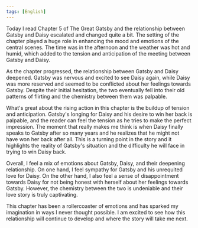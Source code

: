 ```yaml
---
tags: [English]
---
```


Today I read Chapter 5 of The Great Gatsby and the relationship between Gatsby and Daisy escalated and changed quite a bit. The setting of the chapter played a huge role in enhancing the mood and emotions of the central scenes. The time was in the afternoon and the weather was hot and humid, which added to the tension and anticipation of the meeting between Gatsby and Daisy.

As the chapter progressed, the relationship between Gatsby and Daisy deepened. Gatsby was nervous and excited to see Daisy again, while Daisy was more reserved and seemed to be conflicted about her feelings towards Gatsby. Despite their initial hesitation, the two eventually fell into their old patterns of flirting and the chemistry between them was palpable.

What's great about the rising action in this chapter is the buildup of tension and anticipation. Gatsby's longing for Daisy and his desire to win her back is palpable, and the reader can feel the tension as he tries to make the perfect impression. The moment that really makes me think is when Daisy finally speaks to Gatsby after so many years and he realizes that he might not have won her back after all. This is a turning point in the story and it highlights the reality of Gatsby's situation and the difficulty he will face in trying to win Daisy back.

Overall, I feel a mix of emotions about Gatsby, Daisy, and their deepening relationship. On one hand, I feel sympathy for Gatsby and his unrequited love for Daisy. On the other hand, I also feel a sense of disappointment towards Daisy for not being honest with herself about her feelings towards Gatsby. However, the chemistry between the two is undeniable and their love story is truly captivating.

This chapter has been a rollercoaster of emotions and has sparked my imagination in ways I never thought possible. I am excited to see how this relationship will continue to develop and where the story will take me next.

